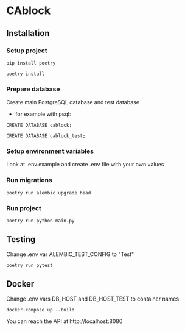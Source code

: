 # CAblock
## Installation
### Setup project
```pip install poetry```

```poetry install```

### Prepare database
Create main PostgreSQL database and test database
* for example with psql:

```CREATE DATABASE cablock;```

```CREATE DATABASE cablock_test;```

### Setup environment variables
Look at .env.example and create .env file with your own values

### Run migrations
```poetry run alembic upgrade head```

### Run project
```poetry run python main.py```

## Testing
Change .env var ALEMBIC_TEST_CONFIG to "Test"

```poetry run pytest```

## Docker
Change .env vars DB_HOST and DB_HOST_TEST to container names

```docker-compose up --build```

You can reach the API at http://localhost:8080


